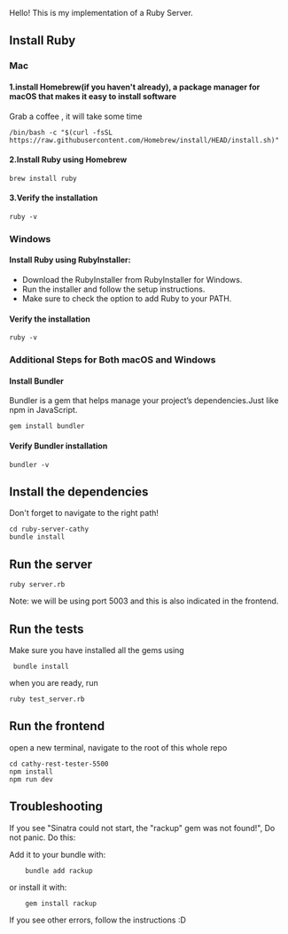 Hello! This is my implementation of a Ruby Server.


## Install Ruby

### Mac

#### 1.install Homebrew(if you haven't already), a package manager for macOS that makes it easy to install software

Grab a coffee , it will take some time

```
/bin/bash -c "$(curl -fsSL https://raw.githubusercontent.com/Homebrew/install/HEAD/install.sh)"
```

#### 2.Install Ruby using Homebrew
```
brew install ruby
```

#### 3.Verify the installation
```
ruby -v
```


### Windows

#### Install Ruby using RubyInstaller:
- Download the RubyInstaller from RubyInstaller for Windows.
- Run the installer and follow the setup instructions. 
- Make sure to check the option to add Ruby to your PATH.

#### Verify the installation
```
ruby -v
```

### Additional Steps for Both macOS and Windows

#### Install Bundler
Bundler is a gem that helps manage your project’s dependencies.Just like npm in JavaScript.

```
gem install bundler
```
#### Verify Bundler installation
```
bundler -v
```

## Install the dependencies

Don't forget to navigate to the right path!
```
cd ruby-server-cathy
bundle install
```


## Run the server
```
ruby server.rb
```

Note: we will be using port 5003 and this is also indicated in the frontend.

## Run the tests

Make sure you have installed all the gems using 
```
 bundle install
```

when you are ready, run

```
ruby test_server.rb
```

## Run the frontend

open a new terminal, navigate to the root of this whole repo
```
cd cathy-rest-tester-5500
npm install
npm run dev
```

## Troubleshooting

If you see "Sinatra could not start, the "rackup" gem was not found!",
Do not panic. Do this:

Add it to your bundle with:
```
    bundle add rackup
```
or install it with:
```
    gem install rackup
```

If you see other errors, follow the instructions :D